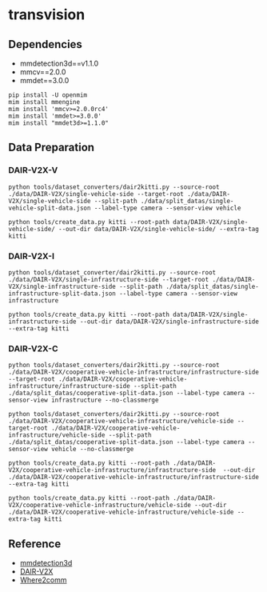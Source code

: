 # transvision

## Dependencies

+ mmdetection3d==v1.1.0
+ mmcv==2.0.0
+ mmdet==3.0.0

```shell
pip install -U openmim
mim install mmengine
mim install 'mmcv>=2.0.0rc4'
mim install 'mmdet>=3.0.0'
mim install "mmdet3d>=1.1.0"
```

## Data Preparation

### DAIR-V2X-V

```shell
python tools/dataset_converters/dair2kitti.py --source-root ./data/DAIR-V2X/single-vehicle-side --target-root ./data/DAIR-V2X/single-vehicle-side --split-path ./data/split_datas/single-vehicle-split-data.json --label-type camera --sensor-view vehicle

python tools/create_data.py kitti --root-path data/DAIR-V2X/single-vehicle-side/ --out-dir data/DAIR-V2X/single-vehicle-side/ --extra-tag kitti
```

### DAIR-V2X-I

```shell
python tools/dataset_converter/dair2kitti.py --source-root ./data/DAIR-V2X/single-infrastructure-side --target-root ./data/DAIR-V2X/single-infrastructure-side --split-path ./data/split_datas/single-infrastructure-split-data.json --label-type camera --sensor-view infrastructure

python tools/create_data.py kitti --root-path data/DAIR-V2X/single-infrastructure-side --out-dir data/DAIR-V2X/single-infrastructure-side --extra-tag kitti
```

### DAIR-V2X-C

```shell
python tools/dataset_converters/dair2kitti.py --source-root ./data/DAIR-V2X/cooperative-vehicle-infrastructure/infrastructure-side --target-root ./data/DAIR-V2X/cooperative-vehicle-infrastructure/infrastructure-side --split-path ./data/split_datas/cooperative-split-data.json --label-type camera --sensor-view infrastructure --no-classmerge

python tools/dataset_converters/dair2kitti.py --source-root ./data/DAIR-V2X/cooperative-vehicle-infrastructure/vehicle-side --target-root ./data/DAIR-V2X/cooperative-vehicle-infrastructure/vehicle-side --split-path ./data/split_datas/cooperative-split-data.json --label-type camera --sensor-view vehicle --no-classmerge

python tools/create_data.py kitti --root-path ./data/DAIR-V2X/cooperative-vehicle-infrastructure/infrastructure-side  --out-dir ./data/DAIR-V2X/cooperative-vehicle-infrastructure/infrastructure-side  --extra-tag kitti

python tools/create_data.py kitti --root-path ./data/DAIR-V2X/cooperative-vehicle-infrastructure/vehicle-side --out-dir ./data/DAIR-V2X/cooperative-vehicle-infrastructure/vehicle-side --extra-tag kitti
```

## Reference

+ [mmdetection3d](https://github.com/open-mmlab/mmdetection3d)
+ [DAIR-V2X](https://github.com/AIR-THU/DAIR-V2X)
+ [Where2comm](https://github.com/MediaBrain-SJTU/Where2comm)
